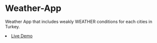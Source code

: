# Weather-App
Weather App that includes weakly WEATHER conditions for each cities in Turkey.
<li><a target="_blank" href="https://cembolat.github.io/WeatherApp/">Live Demo</a></li>

